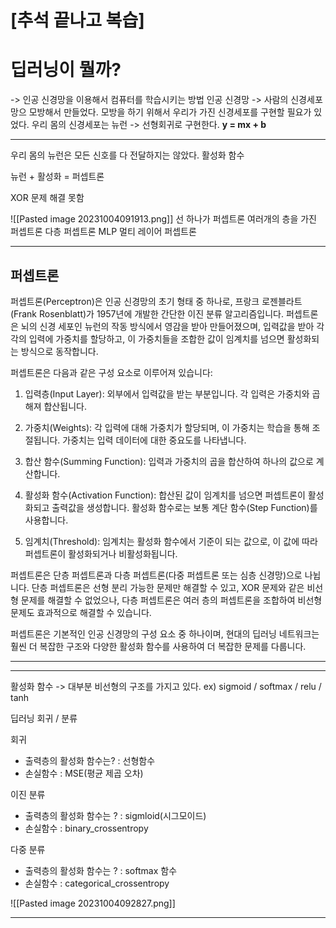 # [추석 끝나고 복습]
# 딥러닝이 뭘까?
-> 인공 신경망을 이용해서 컴퓨터를 학습시키는 방법
인공 신경망 -> 사람의 신경세포망으 모방해서 만들었다.
모방을 하기 위해서 우리가 가진 신경세포를 구현할 필요가 있었다.
우리 몸의 신경세포는 뉴런
-> 선형회귀로 구현한다.
**y = mx + b**

---

우리 몸의 뉴런은 모든 신호를 다 전달하지는 않았다.
활성화 함수

뉴런 + 활성화 = 퍼셉트론

XOR 문제 해결 못함

![[Pasted image 20231004091913.png]]
선 하나가 퍼셉트론 여러개의 층을 가진 퍼셉트론 다층 퍼셉트론
MLP 멀티 레이어 퍼셉트론

---
## 퍼셉트론
퍼셉트론(Perceptron)은 인공 신경망의 초기 형태 중 하나로, 프랑크 로젠블라트(Frank Rosenblatt)가 1957년에 개발한 간단한 이진 분류 알고리즘입니다. 퍼셉트론은 뇌의 신경 세포인 뉴런의 작동 방식에서 영감을 받아 만들어졌으며, 입력값을 받아 각각의 입력에 가중치를 할당하고, 이 가중치들을 조합한 값이 임계치를 넘으면 활성화되는 방식으로 동작합니다.

퍼셉트론은 다음과 같은 구성 요소로 이루어져 있습니다:

1. 입력층(Input Layer): 외부에서 입력값을 받는 부분입니다. 각 입력은 가중치와 곱해져 합산됩니다.

2. 가중치(Weights): 각 입력에 대해 가중치가 할당되며, 이 가중치는 학습을 통해 조절됩니다. 가중치는 입력 데이터에 대한 중요도를 나타냅니다.

3. 합산 함수(Summing Function): 입력과 가중치의 곱을 합산하여 하나의 값으로 계산합니다.

4. 활성화 함수(Activation Function): 합산된 값이 임계치를 넘으면 퍼셉트론이 활성화되고 출력값을 생성합니다. 활성화 함수로는 보통 계단 함수(Step Function)를 사용합니다.

5. 임계치(Threshold): 임계치는 활성화 함수에서 기준이 되는 값으로, 이 값에 따라 퍼셉트론이 활성화되거나 비활성화됩니다.

퍼셉트론은 단층 퍼셉트론과 다층 퍼셉트론(다중 퍼셉트론 또는 심층 신경망)으로 나뉩니다. 단층 퍼셉트론은 선형 분리 가능한 문제만 해결할 수 있고, XOR 문제와 같은 비선형 문제를 해결할 수 없었으나, 다층 퍼셉트론은 여러 층의 퍼셉트론을 조합하여 비선형 문제도 효과적으로 해결할 수 있습니다.

퍼셉트론은 기본적인 인공 신경망의 구성 요소 중 하나이며, 현대의 딥러닝 네트워크는 훨씬 더 복잡한 구조와 다양한 활성화 함수를 사용하여 더 복잡한 문제를 다룹니다.

---






---
활성화 함수 -> 대부분 비선형의 구조를 가지고 있다.
ex) sigmoid / softmax / relu / tanh

딥러닝 회귀   /  분류 

회귀 
 - 출력층의 활성화 함수는?  : 선형함수  
 - 손실함수  :  MSE(평균 제곱 오차)
 
이진 분류
- 출력층의 활성화 함수는 ? : sigmloid(시그모이드)
- 손실함수 :  binary_crossentropy

다중 분류
- 출력층의 활성화 함수는 ?  :  softmax 함수
- 손실함수 :  categorical_crossentropy

![[Pasted image 20231004092827.png]]


---








